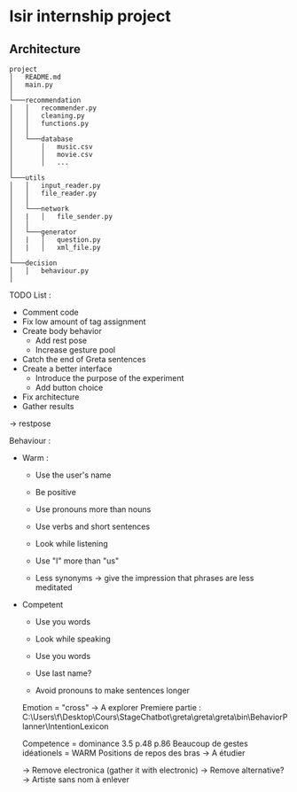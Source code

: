 # Isir internship project


## Architecture

```
project
│   README.md
│   main.py
│
└───recommendation
│   │   recommender.py
│   │   cleaning.py
│   │   functions.py
│   │
│   └───database
│       │   music.csv
│       │   movie.csv
│       │   ...
│   
└───utils
│   │   input_reader.py
│   │   file_reader.py
│   │
│   └───network
│   |   │   file_sender.py
│   │
│   └───generator
│   |   │   question.py
│   |   │   xml_file.py
│   
└───decision
│   │   behaviour.py
│   
```

TODO List :
- Comment code
- Fix low amount of tag assignment
- Create body behavior
  - Add rest pose
  - Increase gesture pool
- Catch the end of Greta sentences
- Create a better interface
  - Introduce the purpose of the experiment
  - Add button choice
- Fix architecture
- Gather results


-> restpose

Behaviour :
- Warm :
  - Use the user's name
  - Be positive
  - Use pronouns more than nouns
  - Use verbs and short sentences
  - Look while listening

  - Use "I" more than "us"
  - Less synonyms -> give the impression that phrases are less meditated
- Competent
  - Use you words
  - Look while speaking
  - Use you words
  - Use last name?

  - Avoid pronouns to make sentences longer

  Emotion = "cross" -> A explorer
  Premiere partie :
  C:\Users\f\Desktop\Cours\StageChatbot\greta\greta\greta\bin\BehaviorPlanner\IntentionLexicon

  Competence = dominance 3.5 p.48
  p.86
  Beaucoup de gestes idéationels = WARM
  Positions de repos des bras -> A étudier


  -> Remove electronica (gather it with electronic)
  -> Remove alternative?
  -> Artiste sans nom à enlever
